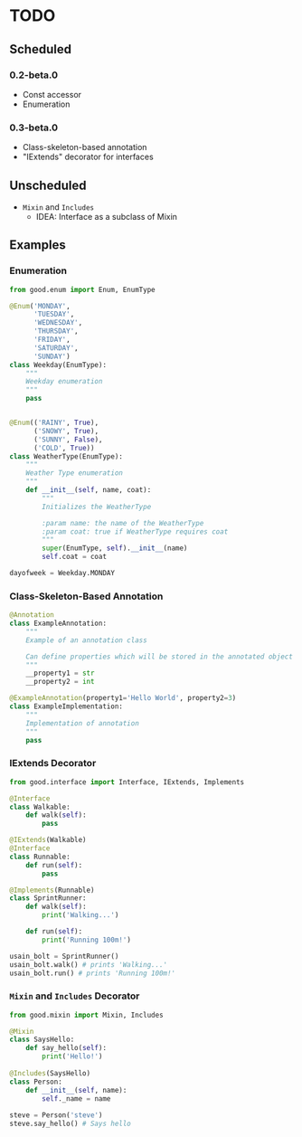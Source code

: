 # TODO

## Scheduled

### 0.2-beta.0
- Const accessor
- Enumeration

### 0.3-beta.0
- Class-skeleton-based annotation
- "IExtends" decorator for interfaces

## Unscheduled
- `Mixin` and `Includes`
	- IDEA: Interface as a subclass of Mixin

## Examples

### Enumeration

```python
from good.enum import Enum, EnumType

@Enum('MONDAY',
      'TUESDAY',
      'WEDNESDAY',
      'THURSDAY',
      'FRIDAY',
      'SATURDAY',
      'SUNDAY')
class Weekday(EnumType):
    """
    Weekday enumeration
    """
    pass


@Enum(('RAINY', True),
      ('SNOWY', True),
      ('SUNNY', False),
      ('COLD', True))
class WeatherType(EnumType):
    """
    Weather Type enumeration
    """
    def __init__(self, name, coat):
        """
        Initializes the WeatherType

        :param name: the name of the WeatherType
        :param coat: true if WeatherType requires coat
        """
        super(EnumType, self).__init__(name)
        self.coat = coat

dayofweek = Weekday.MONDAY
```

### Class-Skeleton-Based Annotation

```python
@Annotation
class ExampleAnnotation:
    """
    Example of an annotation class

    Can define properties which will be stored in the annotated object
    """
    __property1 = str
    __property2 = int

@ExampleAnnotation(property1='Hello World', property2=3)
class ExampleImplementation:
    """
    Implementation of annotation
    """
    pass
```

### IExtends Decorator

```python
from good.interface import Interface, IExtends, Implements

@Interface
class Walkable:
    def walk(self):
        pass

@IExtends(Walkable)
@Interface
class Runnable:
    def run(self):
        pass

@Implements(Runnable)
class SprintRunner:
    def walk(self):
        print('Walking...')

    def run(self):
        print('Running 100m!')

usain_bolt = SprintRunner()
usain_bolt.walk() # prints 'Walking...'
usain_bolt.run() # prints 'Running 100m!'
```

### `Mixin` and `Includes` Decorator

```python
from good.mixin import Mixin, Includes

@Mixin
class SaysHello:
	def say_hello(self):
		print('Hello!')
	
@Includes(SaysHello)
class Person:
	def __init__(self, name):
		self._name = name
		
steve = Person('steve')
steve.say_hello() # Says hello
```
